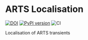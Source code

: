 # ARTS Localisation
[![DOI](https://zenodo.org/badge/198227794.svg)](https://zenodo.org/badge/latestdoi/198227794)
[![PyPI version](https://badge.fury.io/py/arts-localisation.svg)](https://badge.fury.io/py/arts-localisation)
![CI](https://github.com/loostrum/arts_localisation/workflows/CI/badge.svg)

Localisation of ARTS transients
